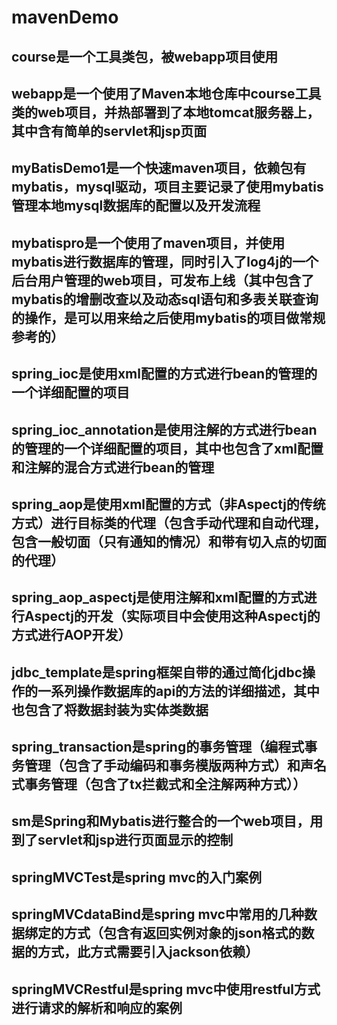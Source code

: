# mavenDemo
## course是一个工具类包，被webapp项目使用
## webapp是一个使用了Maven本地仓库中course工具类的web项目，并热部署到了本地tomcat服务器上，其中含有简单的servlet和jsp页面
## myBatisDemo1是一个快速maven项目，依赖包有mybatis，mysql驱动，项目主要记录了使用mybatis管理本地mysql数据库的配置以及开发流程
## mybatispro是一个使用了maven项目，并使用mybatis进行数据库的管理，同时引入了log4j的一个后台用户管理的web项目，可发布上线（其中包含了mybatis的增删改查以及动态sql语句和多表关联查询的操作，是可以用来给之后使用mybatis的项目做常规参考的）
## spring_ioc是使用xml配置的方式进行bean的管理的一个详细配置的项目
## spring_ioc_annotation是使用注解的方式进行bean的管理的一个详细配置的项目，其中也包含了xml配置和注解的混合方式进行bean的管理
## spring_aop是使用xml配置的方式（非Aspectj的传统方式）进行目标类的代理（包含手动代理和自动代理，包含一般切面（只有通知的情况）和带有切入点的切面的代理）
## spring_aop_aspectj是使用注解和xml配置的方式进行Aspectj的开发（实际项目中会使用这种Aspectj的方式进行AOP开发）
## jdbc_template是spring框架自带的通过简化jdbc操作的一系列操作数据库的api的方法的详细描述，其中也包含了将数据封装为实体类数据
## spring_transaction是spring的事务管理（编程式事务管理（包含了手动编码和事务模版两种方式）和声名式事务管理（包含了tx拦截式和全注解两种方式））
## sm是Spring和Mybatis进行整合的一个web项目，用到了servlet和jsp进行页面显示的控制
## springMVCTest是spring mvc的入门案例
## springMVCdataBind是spring mvc中常用的几种数据绑定的方式（包含有返回实例对象的json格式的数据的方式，此方式需要引入jackson依赖）
## springMVCRestful是spring mvc中使用restful方式进行请求的解析和响应的案例
